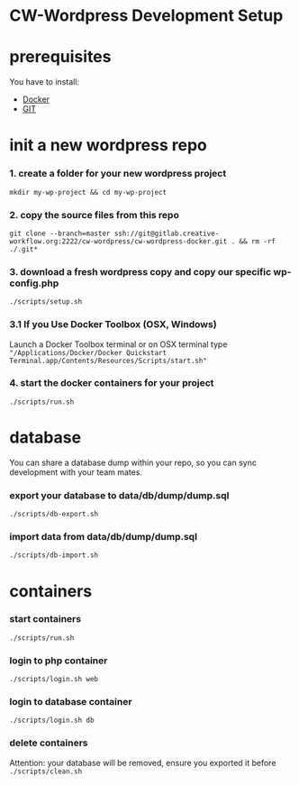 # CW-Wordpress Development Setup

# prerequisites
You have to install:
  * [Docker](https://docs.docker.com/engine/installation/)
  * [GIT](https://git-scm.com/book/en/v2/Getting-Started-Installing-Git)

# init a new wordpress repo

### 1. create a folder for your new wordpress project
``mkdir my-wp-project && cd my-wp-project``

### 2. copy the source files from this repo
``git clone --branch=master ssh://git@gitlab.creative-workflow.org:2222/cw-wordpress/cw-wordpress-docker.git . && rm -rf ./.git*``

### 3. download a fresh wordpress copy and copy our specific wp-config.php
``./scripts/setup.sh``

### 3.1 If you Use Docker Toolbox (OSX, Windows)
Launch a Docker Toolbox terminal or on OSX terminal type ``"/Applications/Docker/Docker Quickstart Terminal.app/Contents/Resources/Scripts/start.sh"``

### 4. start the docker containers for your project
``./scripts/run.sh``

# database
You can share a database dump within your repo, so you can sync development with your team mates.
### export your database to data/db/dump/dump.sql
``./scripts/db-export.sh``

### import data from data/db/dump/dump.sql
``./scripts/db-import.sh``

# containers
### start containers
``./scripts/run.sh``

### login to php container
``./scripts/login.sh web``

### login to database container
``./scripts/login.sh db``

### delete containers
Attention: your database will be removed, ensure you exported it before
``./scripts/clean.sh``

